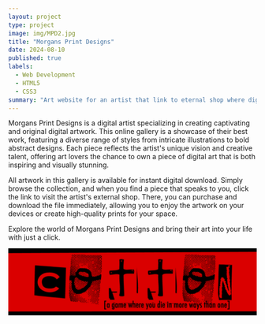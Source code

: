 ```yaml
---
layout: project
type: project
image: img/MPD2.jpg
title: "Morgans Print Designs"
date: 2024-08-10
published: true
labels:
  - Web Development
  - HTML5
  - CSS3
summary: "Art website for an artist that link to eternal shop where digital downloads can be purchased."
---
```




Morgans Print Designs is a digital artist specializing in creating captivating and original digital artwork. This online gallery is a showcase of their best work, featuring a diverse range of styles from intricate illustrations to bold abstract designs. Each piece reflects the artist's unique vision and creative talent, offering art lovers the chance to own a piece of digital art that is both inspiring and visually stunning.

All artwork in this gallery is available for instant digital download. Simply browse the collection, and when you find a piece that speaks to you, click the link to visit the artist's external shop. There, you can purchase and download the file immediately, allowing you to enjoy the artwork on your devices or create high-quality prints for your space.

Explore the world of Morgans Print Designs and bring their art into your life with just a click.

<img class="img-fluid" src="../img/cotton/cotton-header.png">

